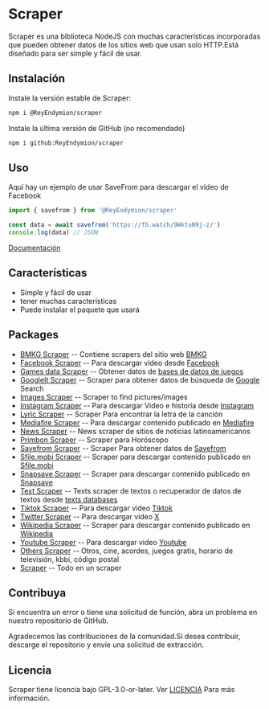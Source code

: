 # Scraper 
Scraper es una biblioteca NodeJS con muchas características incorporadas que pueden obtener datos de los sitios web que usan solo HTTP.Está diseñado para ser simple y fácil de usar. 

## Instalación
Instale la versión estable de Scraper:
```sh
npm i @ReyEndymion/scraper
```

Instale la última versión de GitHub (no recomendado)
```sh
npm i github:ReyEndymion/scraper
```

## Uso 
Aquí hay un ejemplo de usar SaveFrom para descargar el video de Facebook
```ts
import { savefrom } from '@ReyEndymion/scraper'

const data = await savefrom('https://fb.watch/9WktuN9j-z/')
console.log(data) // JSON
```
[Documentación](https://ReyEndymion.github.io/scraper/)

## Características
- Simple y fácil de usar
- tener muchas características
- Puede instalar el paquete que usará

## Packages
- [BMKG Scraper](https://github.com/ReyEndymion/scraper/tree/master/packages/scraper-bmkg/) -- Contiene scrapers del sitio web [BMKG](https://www.bmkg.go.id/)
- [Facebook Scraper](https://github.com/ReyEndymion/scraper/tree/master/packages/scraper-facebook/) -- Para descargar video desde [Facebook](https://www.facebook.com/)
- [Games data Scraper](https://github.com/ReyEndymion/scraper/tree/master/packages/scraper-games/) -- Obtener datos de [bases de datos de juegos](https://github.com/ReyEndymion/database/tree/master/games)
- [GoogleIt Scraper](https://github.com/ReyEndymion/scraper/tree/master/packages/scraper-googleit/) -- Scraper para obtener datos de búsqueda de [Google](https://www.google.com) Search
- [Images Scraper](https://github.com/ReyEndymion/scraper/tree/master/packages/scraper-images/) -- Scraper to find pictures/images 
- [Instagram Scraper](https://github.com/ReyEndymion/scraper/tree/master/packages/scraper-instagram/) -- Para descargar Video e historia desde [Instagram](https://www.instagram.com/) 
- [Lyric Scraper](https://github.com/ReyEndymion/scraper/tree/master/packages/scraper-lyric/) -- Scraper Para encontrar la letra de la canción
- [Mediafire Scraper](https://github.com/ReyEndymion/scraper/tree/master/packages/scraper-mediafire/) -- Para descargar contenido publicado en [Mediafire](https://www.mediafire.com/)
- [News Scraper](https://github.com/ReyEndymion/scraper/tree/master/packages/scraper-news/) -- News scraper de sitios de noticias latinoamericanos
- [Primbon Scraper](https://github.com/ReyEndymion/scraper/tree/master/packages/scraper-primbon/) -- Scraper para Horóscopo
- [Savefrom Scraper](https://github.com/ReyEndymion/scraper/tree/master/packages/scraper-savefrom/) -- Scraper Para obtener datos de [Savefrom](https://savefrom.net/)
- [Sfile.mobi Scraper](https://github.com/ReyEndymion/scraper/tree/master/packages/scraper-sfilemobi/) --  Scraper para descargar contenido publicado en [Sfile.mobi](https://sfile.mobi/) 
- [Snapsave Scraper](https://github.com/ReyEndymion/scraper/tree/master/packages/scraper-snapsave/) --  Scraper para descargar contenido publicado en [Snapsave](https://snapsave.app/)
- [Text Scraper](https://github.com/ReyEndymion/scraper/tree/master/packages/scraper-texts/) -- Texts scraper de textos o recuperador de datos de textos desde [texts databases](https://github.com/ReyEndymion/database/tree/master/kata-kata)
- [Tiktok Scraper](https://github.com/ReyEndymion/scraper/tree/master/packages/scraper-tiktok/) -- Para descargar video [Tiktok](https://www.tiktok.com/)
- [Twitter Scraper](https://github.com/ReyEndymion/scraper/tree/master/packages/scraper-twitter/) -- Para descargar video [X](https://x.com/)
- [Wikipedia Scraper](https://github.com/ReyEndymion/scraper/tree/master/packages/scraper-wikipedia/) --  Scraper para descargar contenido publicado en [Wikipedia](https://www.wikipedia.org/)
- [Youtube Scraper](https://github.com/ReyEndymion/scraper/tree/master/packages/scraper-youtube/) -- Para descargar video [Youtube](https://www.youtube.com/)
- [Others Scraper](https://github.com/ReyEndymion/scraper/tree/master/packages/scraper-others/) -- Otros, cine, acordes, juegos gratis, horario de televisión, kbbi, código postal
- [Scraper](#scraper) -- Todo en un scraper

## Contribuya
Si encuentra un error o tiene una solicitud de función, abra un problema en nuestro repositorio de GitHub.

Agradecemos las contribuciones de la comunidad.Si desea contribuir, descarge el repositorio y envíe una solicitud de extracción.

## Licencia
Scraper tiene licencia bajo GPL-3.0-or-later. Ver [LICENCIA](LICENSE) Para más información.